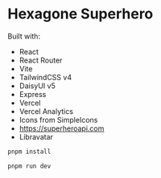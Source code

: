 # Hexagone Superhero

Built with:

- React
- React Router
- Vite
- TailwindCSS v4
- DaisyUI v5
- Express
- Vercel
- Vercel Analytics
- Icons from SimpleIcons
- https://superheroapi.com
- Libravatar

```sh
pnpm install

pnpm run dev
```
